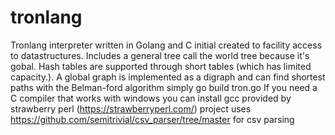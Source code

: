 # tronlang
Tronlang interpreter written in Golang and C
initial created to facility access to datastructures. Includes a general tree call the world tree because it's gobal. Hash tables are supported through short tables (which has limited capacity.). A global graph is implemented as a digraph and can find shortest paths with the Belman-ford algorithm
simply go build tron.go
If you need a C compiler that works with windows you can install gcc provided by strawberry perl (https://strawberryperl.com/)
project uses https://github.com/semitrivial/csv_parser/tree/master for csv parsing
